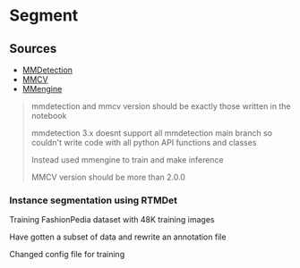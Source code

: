 # Segment
## Sources
- [MMDetection](https://github.com/open-mmlab/mmdetection)
- [MMCV](https://github.com/open-mmlab/mmcv)
- [MMengine](https://github.com/open-mmlab/mmengine)

>mmdetection and mmcv version should be exactly those written in the notebook
>
>mmdetection 3.x doesnt support all mmdetection main branch so couldn't write code with all python API functions and classes
>
>Instead used mmengine to train and make inference
>
>MMCV version should be more than 2.0.0

### Instance segmentation using RTMDet

Training FashionPedia dataset with 48K training images

Have gotten a subset of data and rewrite an annotation file

Changed config file for training
